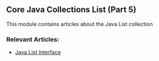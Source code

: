 ## Core Java Collections List (Part 5)

This module contains articles about the Java List collection

### Relevant Articles:
- [Java List Interface](https://www.baeldung.com/java-list-interface)
